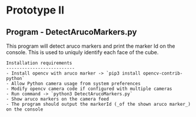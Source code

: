 # Prototype II

Program - DetectArucoMarkers.py
-------------------------------
  This program will detect aruco markers and print the marker Id on the console. This is used to uniquly identify each face of the cube.

    Installation requirements
    --------------------------
    - Install opencv with aruco marker -> `pip3 install opencv-contrib-python`
    - Allow Python camera usage from system preferences 
    - Modify opencv camera code if configured with multiple cameras
    - Run command -> `python3 DetectArucoMarkers.py`
    - Show aruco markers on the camera feed
    - The program should output the markerId (_of the shown aruco marker_) on the console
